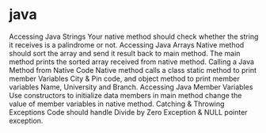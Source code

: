 # java
Accessing Java Strings Your native method should check whether the string it receives is a palindrome or not.
Accessing Java Arrays Native method should sort the array and send it result back to main method.
The main method prints the sorted array received from native method.
Calling a Java Method from Native Code Native method calls a class static method to print member Variables City & Pin code, and object method to print member variables Name, University and Branch.
Accessing Java Member Variables Use constructors to initialize data members in main method change the value of member variables in native method.
Catching & Throwing Exceptions Code should handle Divide by Zero Exception & NULL pointer exception.
